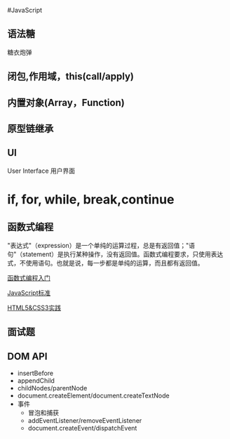 #JavaScript

## 语法糖

糖衣炮弹

## 闭包,作用域，this(call/apply)

## 内置对象(Array，Function)

## 原型链继承

## UI
User Interface  用户界面

# if, for, while, break,continue

## 函数式编程

"表达式"（expression）是一个单纯的运算过程，总是有返回值；"语句"（statement）是执行某种操作，没有返回值。函数式编程要求，只使用表达式，不使用语句。也就是说，每一步都是单纯的运算，而且都有返回值。

[函数式编程入门](http://www.ruanyifeng.com/blog/2012/04/functional_programming.html)

[JavaScript标准](http://javascript.ruanyifeng.com/)

[HTML5&CSS3实践](http://webdirections.org/tools/)

## 面试题

## DOM API
- insertBefore
- appendChild
- childNodes/parentNode
- document.createElement/document.createTextNode
- 事件
    - 冒泡和捕获
    - addEventListener/removeEventListener
    - document.createEvent/dispatchEvent
